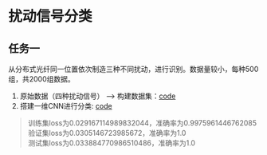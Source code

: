# 扰动信号分类

## 任务一
从分布式光纤同一位置依次制造三种不同扰动，进行识别。数据量较小，每种500组，共2000组数据。
1. 原始数据（四种扰动信号） --> 构建数据集：[code](https://github.com/lllssf/NN-implemantation/blob/master/wave_classify/wave_dataset.ipynb)
2. 搭建一维CNN进行分类: [code](https://github.com/lllssf/NN-implemantation/blob/master/wave_classify/wave_classify.ipynb)
  > 训练集loss为0.029167114989832044，准确率为0.9975961446762085\
    验证集loss为0.0305146723985672，准确率为1.0\
    测试集loss为0.033884770986510486，准确率为1.0
